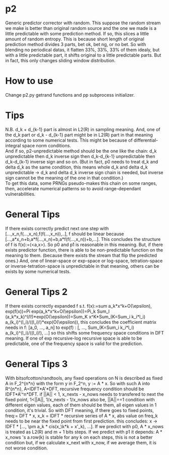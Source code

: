 # p2
Generic predictor corrector with random. This suppose the random stream we make is better than original random source and the one we made is a little predictable with some prediction method. If so, this slices a little amount of random entropy. This is because short length of original prediction method divides 3 parts, bet ok, bet ng, or no bet. So with blending no periodical datas, it flatten 33%, 33%, 33% of them idealy, but with a little predictable part, it shifts original to a little predictable parts. But in fact, this only changes sliding window distribution.

# How to use
Change p2.py getrand functions and pp subprocess initializer.

# Tips
N.B. d_k + d_{k-1} part is almost in L2(R) in sampling meaning. And, one of the d_k part or
d_k - d_{k-1} part might be in L2(R) part in that meaning according to some numerical tests.
This might be because of differential-integral space norm conditions.  
And if so, p2-unpredictable method should be the one like the chain:
d_k unpredictable then d_k inverse sign then d_k-d_{k-1} unpredictable then d_k-d_{k-1} inverse sign and so on.
(But in fact, p0 needs to treat d_k and delta d_k as the same condition, this means whole d_k and delta d_k unpredictable -> d_k and delta d_k inverse sign chain is needed, but inverse sign cannot be the meaning of the one in that condition.)  
To get this data, some PRNGs pseudo-makes this chain on some ranges, then, accelerate numerical patterns so to avoid
range-dependant vulnerabilities.

# General Tips
If there exists correctly predict next one step with \[...,x_n,f(...,x_n),f(f(...,x_n)),..\], f should be linear because \[...,a\*x_n+b,a\*f(...,x_n)+b,a\*f(f(...,x_n))+b,...\]. This concludes the structure of f is f(x):=(\<a,x\>). So p0 and p1 is reasonable in this meaning. But, if there exists predictor function, there is able to be non-predictable function on the meaning to them. (because there exists the stream that flip the predicted ones.)
And, one of linear-space or exp-space or log-space, tetration-space or inverse-tetration-space is unpredictable in that meaning, others can be exists by some numerical tests.

# General Tips 2
If there exists correctly expanded f s.t. f(x):=sum a_k\*x^k+O(\epsilon), exp(f(x))=Pi exp(a_k\*x^k+O(\epsilon))=Pi_k Sum_l (a_k\*x_k)^l/l!)\*exp(O(\epsilon))=Sum_K x^K\*Sum_(K=Sum_i k_i\*l_i) a_(k_i)^(l_i)/((l_i)!)\*exp(O(\epsilon)), this concludes the coefficient matrix needs in f: \[a_0, ..., a_n\] to exp(f) : \[, ..., Sum_(K=Sum_i k_i\*l_i) a_(k_i)^(l_i)/((l_i)!), ...\] so this shifts some frequency space conditions in DFT meaning. If one of exp recursive-log recursive space is able to be predictable, one of the frequency space is valid for the prediction. <!-- and if f(x) and f(1/x) needs to be almost same condition, since f(x) -&gt; f(1/x) needs exchange LPF condition to HPF condition original f needs some flat coefficient vector condition nor, one of them is predictable. Nor, some extra randomization method had to be applied to the differs. And, if that extra randomization method is stable to fail the prediction, some waiting method with such prediction will gain better results.  -->

# General Tips 3
With bitsofcotton/randtools, any fixed operations on N is described as fixed A in F_2^{n\*n} with the form y in F_2^n, y := A \* x. So with such A into R^{n\*n}, A=IDFT\*A'\*DFT, recursive frequency condition should be IDFT\*A'^n\*DFT. if ||A|| < 1, x_nexts - x_nows needs to transfered to next the fixed point, 1<||A||, 1/x_nexts - 1/x_nows also be, ||A||==1 condition with different eigen values, each of them should be them, all eigen values in 1 condition, it's trivial. So with DFT meaning, if there goes to fixed points, freq:= DFT \* x, x_k = IDFT \* recursive series of A \* x, abs value on freq_k needs to be near the fixed point from first prediction. this concludes: x -> IDFT * \[..., \pm a_k \* cis(x_\k\*k + x'\_k), ...\]. If we predict with p0, A \* x_nows is treated as L2(R) and m + 1 bits steps. If we predict with p1 it depends: A \* x_nows 's a.row(k) is stable for any k on each steps, this is not a better condition but, if we calculate x_next with x_now, if we average them, it is not worse condition.
